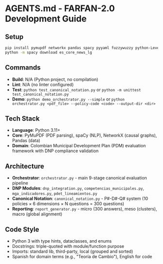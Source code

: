 # AGENTS.md - FARFAN-2.0 Development Guide

## Setup
```bash
pip install pymupdf networkx pandas spacy pyyaml fuzzywuzzy python-Levenshtein pydot
python -m spacy download es_core_news_lg
```

## Commands
- **Build**: N/A (Python project, no compilation)
- **Lint**: N/A (no linter configured)
- **Test**: `python test_canonical_notation.py` or `python -m unittest test_canonical_notation.py`
- **Demo**: `python demo_orchestrator.py --simple` or `python orchestrator.py <pdf_file> --policy-code <code> --output-dir <dir>`

## Tech Stack
- **Language**: Python 3.11+
- **Core**: PyMuPDF (PDF parsing), spaCy (NLP), NetworkX (causal graphs), Pandas (data)
- **Domain**: Colombian Municipal Development Plan (PDM) evaluation framework with DNP compliance validation

## Architecture
- **Orchestrator**: `orchestrator.py` - main 9-stage canonical evaluation pipeline
- **DNP Modules**: `dnp_integration.py`, `competencias_municipales.py`, `mga_indicadores.py`, `pdet_lineamientos.py`
- **Canonical Notation**: `canonical_notation.py` - P#-D#-Q# system (10 policies × 6 dimensions × N questions = 300 questions)
- **Reporting**: `report_generator.py` - micro (300 answers), meso (clusters), macro (global alignment)

## Code Style
- Python 3 with type hints, dataclasses, and enums
- Docstrings: triple-quoted with module/function purpose
- Imports: standard lib, third-party, local (grouped and sorted)
- Spanish for domain terms (e.g., "Teoría de Cambio"), English for code
